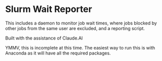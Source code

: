 # Slurm Wait Reporter

This includes a daemon to monitor job wait times, where jobs blocked by other jobs from the same user are excluded, and a reporting script.

Built with the assistance of Claude.AI

YMMV, this is incomplete at this time. The easiest way to run this is with Anaconda as it will have all the required packages.
